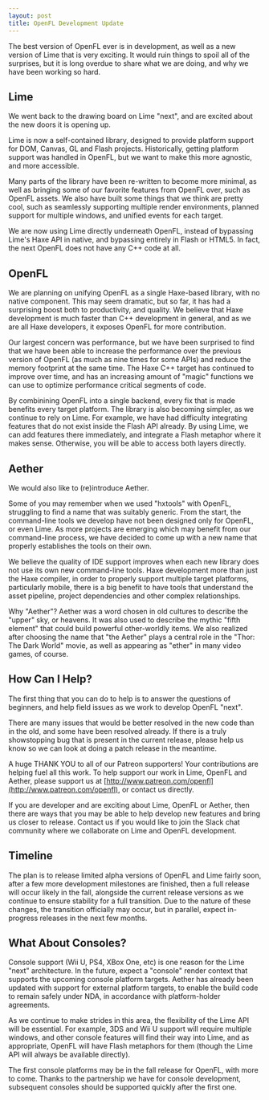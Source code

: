 ```yaml
---
layout: post
title: OpenFL Development Update
---
```

The best version of OpenFL ever is in development, as well as a new version of Lime that is very exciting. It would ruin things to spoil all of the surprises, but it is long overdue to share what we are doing, and why we have been working so hard.

## Lime

We went back to the drawing board on Lime "next", and are excited about the new doors it is opening up.

Lime is now a self-contained library, designed to provide platform support for DOM, Canvas, GL and Flash projects. Historically, getting platform support was handled in OpenFL, but we want to make this more agnostic, and more accessible.

Many parts of the library have been re-written to become more minimal, as well as bringing some of our favorite features from OpenFL over, such as OpenFL assets. We also have built some things that we think are pretty cool, such as seamlessly supporting multiple render environments, planned support for multiple windows, and unified events for each target. 

We are now using Lime directly underneath OpenFL, instead of bypassing Lime's Haxe API in native, and bypassing entirely in Flash or HTML5. In fact, the next OpenFL does not have any C++ code at all.

## OpenFL

We are planning on unifying OpenFL as a single Haxe-based library, with no native component. This may seem dramatic, but so far, it has had a surprising boost both to productivity, and quality. We believe that Haxe development is much faster than C++ development in general, and as we are all Haxe developers, it exposes OpenFL for more contribution.

Our largest concern was performance, but we have been surprised to find that we have been able to increase the performance over the previous version of OpenFL (as much as nine times for some APIs) and reduce the memory footprint at the same time. The Haxe C++ target has continued to improve over time, and has an increasing amount of "magic" functions we can use to optimize performance critical segments of code.

By combinining OpenFL into a single backend, every fix that is made benefits every target platform. The library is also becoming simpler, as we continue to rely on Lime. For example, we have had difficulty integrating features that do not exist inside the Flash API already. By using Lime, we can add features there immediately, and integrate a Flash metaphor where it makes sense. Otherwise, you will be able to access both layers directly.

## Aether

We would also like to (re)introduce Aether.

Some of you may remember when we used "hxtools" with OpenFL, struggling to find a name that was suitably generic. From the start, the command-line tools we develop have not been designed only for OpenFL, or even Lime. As more projects are emerging which may benefit from our command-line process, we have decided to come up with a new name that properly establishes the tools on their own.

We believe the quality of IDE support improves when each new library does not use its own new command-line tools. Haxe development more than just the Haxe compiler, in order to properly support multiple target platforms, particularly mobile, there is a big benefit to have tools that understand the asset pipeline, project dependencies and other complex relationships.

Why "Aether"? Aether was a word chosen in old cultures to describe the "upper" sky, or heavens. It was also used to describe the mythic "fifth element" that could build powerful other-worldly items. We also realized after choosing the name that "the Aether" plays a central role in the "Thor: The Dark World" movie, as well as appearing as "ether" in many video games, of course. 

## How Can I Help?

The first thing that you can do to help is to answer the questions of beginners, and help field issues as we work to develop OpenFL "next".

There are many issues that would be better resolved in the new code than in the old, and some have been resolved already. If there is a truly showstopping bug that is present in the current release, please help us know so we can look at doing a patch release in the meantime.

A huge THANK YOU to all of our Patreon supporters! Your contributions are helping fuel all this work. To help support our work in Lime, OpenFL and Aether, please support us at [http://www.patreon.com/openfl](http://www.patreon.com/openfl), or contact us directly.

If you are developer and are exciting about Lime, OpenFL or Aether, then there are ways that you may be able to help develop new features and bring us closer to release. Contact us if you would like to join the Slack chat community where we collaborate on Lime and OpenFL development.

## Timeline

The plan is to release limited alpha versions of OpenFL and Lime fairly soon, after a few more development milestones are finished, then a full release will occur likely in the fall, alongside the current release versions as we continue to ensure stability for a full transition. Due to the nature of these changes, the transition officially may occur, but in parallel, expect in-progress releases in the next few months.

## What About Consoles?

Console support (Wii U, PS4, XBox One, etc) is one reason for the Lime "next" architecture. In the future, expect a "console" render context that supports the upcoming console platform targets. Aether has already been updated with support for external platform targets, to enable the build code to remain safely under NDA, in accordance with platform-holder agreements.

As we continue to make strides in this area, the flexibility of the Lime API will be essential. For example, 3DS and Wii U support will require multiple windows, and other console features will find their way into Lime, and as appropriate, OpenFL will have Flash metaphors for them (though the Lime API will always be available directly).

The first console platforms may be in the fall release for OpenFL, with more to come. Thanks to the partnership we have for console development, subsequent consoles should be supported quickly after the first one.
